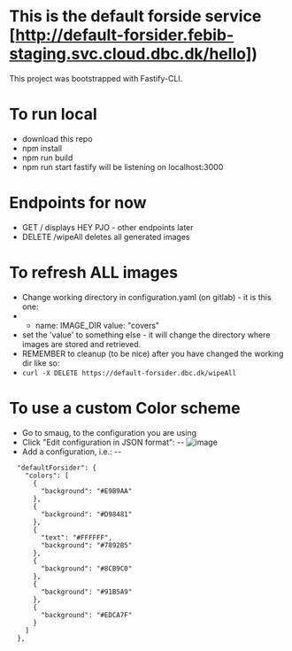 # This is the default forside service [http://default-forsider.febib-staging.svc.cloud.dbc.dk/hello])
This project was bootstrapped with Fastify-CLI.

# To run local
- download this repo
- npm install
- npm run build
- npm run start 
fastify will be listening on localhost:3000

# Endpoints for now 
 - GET / displays HEY PJO - other endpoints later
 - DELETE /wipeAll deletes all generated images

# To refresh ALL images
- Change working directory in configuration.yaml (on gitlab) - it is this one:         
- - name: IMAGE_DIR
    value: "covers"
- set the 'value' to something else - it will change the directory where images are stored and retrieved.
- REMEMBER to cleanup (to be nice) after you have changed the working dir like so:
- `curl -X DELETE https://default-forsider.dbc.dk/wipeAll`

# To use a custom Color scheme
- Go to smaug, to the configuration you are using
- Click "Edit configuration in JSON format":
-- ![image](https://github.com/DBCDK/default-forsider/assets/91877805/baaa5eb1-bed2-404d-a95d-10836886ebb8)
- Add a configuration, i.e.:
-- 
```
  "defaultForsider": {
    "colors": [
      {
        "background": "#E9B9AA"
      },
      {
        "background": "#D98481"
      },
      {
        "text": "#FFFFFF",
        "background": "#7892B5"
      },
      {
        "background": "#8CB9C0"
      },
      {
        "background": "#91B5A9"
      },
      {
        "background": "#EDCA7F"
      }
    ]
  },
```

